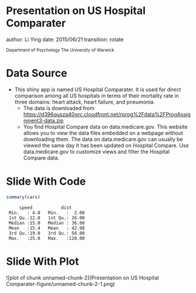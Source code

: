 Presentation on US Hospital Comparater
========================================================
author: Li Ying
date: 2015/06/21
transition: rotate

<small> 
Department of Psychology   
The University of Warwick  
</small>


Data Source
========================================================
- This shiny app is named US Hospital Comparater. It is used for direct comparison among all US hospitals in terms of their mortality rate in three domains: heart attack, heart failure, and pneumonia.
   - The data is downloaded from https://d396qusza40orc.cloudfront.net/rprog%2Fdata%2FProgAssignment3-data.zip
   - You find Hospital Compare data on data.medicare.gov. This website allows
you to view the data files embedded on a webpage without downloading
them. The data on data.medicare.gov can usually be viewed the same day
it has been updated on Hospital Compare. Use data.medicare.gov to
customize views and filter the Hospital Compare data.


Slide With Code
========================================================


```r
summary(cars)
```

```
     speed           dist       
 Min.   : 4.0   Min.   :  2.00  
 1st Qu.:12.0   1st Qu.: 26.00  
 Median :15.0   Median : 36.00  
 Mean   :15.4   Mean   : 42.98  
 3rd Qu.:19.0   3rd Qu.: 56.00  
 Max.   :25.0   Max.   :120.00  
```

Slide With Plot
========================================================

![plot of chunk unnamed-chunk-2](Presentation on US Hospital Comparater-figure/unnamed-chunk-2-1.png) 

